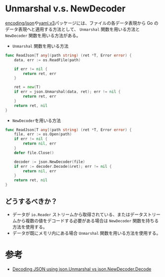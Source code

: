 # Unmarshal v.s. NewDecoder

[encoding/json](https://pkg.go.dev/encoding/json)や[yaml.v3](https://pkg.go.dev/gopkg.in/yaml.v3)パッケージには、ファイルの各データ表現から Go のデータ表現へと適用する方法として、 `Unmarshal` 関数を用いる方法と `NewDecoder` 関数を用いる方法がある。

- `Unmarshal` 関数を用いる方法

```go
func ReadJson[T any](path string) (ret *T, Error error) {
	data, err := os.ReadFile(path)

	if err != nil {
		return ret, err
	}

	ret = new(T)
	if err = json.Unmarshal(data, ret); err != nil {
		return ret, err
	}
	return ret, nil
}
```

- `NewDecoder`を用いる方法

```go
func ReadJson[T any](path string) (ret *T, Error error) {
	file, err := os.Open(path)
	if err != nil {
		return nil, err
	}
	defer file.Close()

	decoder := json.NewDecoder(file)
	if err := decoder.Decode(&ret); err != nil {
		return nil, err
	}
	return ret, nil
}
```

## どうするべきか？

- データが `io.Reader` ストリームから取得されている、またはデータストリームから複数の値をデコードする必要がある場合は `NewDecoder` 関数を持ちる方法を使用する。
- データが既にメモリ内にある場合 `Unmarshal` 関数を用いる方法を使用する。

# 参考

- [Decoding JSON using json.Unmarshal vs json.NewDecoder.Decode](https://stackoverflow.com/questions/21197239/decoding-json-using-json-unmarshal-vs-json-newdecoder-decode)
